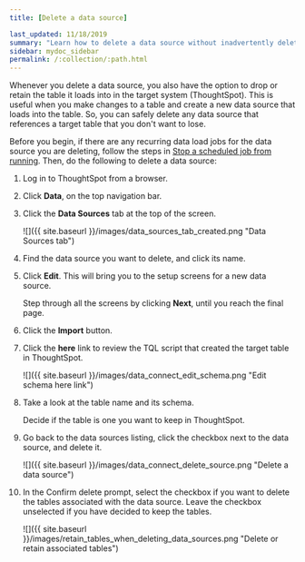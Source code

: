 ```yaml
---
title: [Delete a data source]

last_updated: 11/18/2019
summary: "Learn how to delete a data source without inadvertently deleting data in ThoughtSpot."
sidebar: mydoc_sidebar
permalink: /:collection/:path.html
---
```

Whenever you delete a data source, you also have the option to drop or retain the table it loads into in the target system (ThoughtSpot). This is useful when you make changes to a table and create a new data source that loads into the table. So, you can safely delete any data source that references a target table that you don't want to lose.

Before you begin, if there are any recurring data load jobs for the data source you are deleting, follow the steps in [Stop a scheduled job from running](stop-scheduled-job.html). Then, do the following to delete a data source:

1. Log in to ThoughtSpot from a browser.

2. Click **Data**, on the top navigation bar.

3.  Click the **Data Sources** tab at the top of the screen.

    ![]({{ site.baseurl }}/images/data_sources_tab_created.png "Data Sources tab")

4. Find the data source you want to delete, and click its name.

5. Click **Edit**. This will bring you to the setup screens for a new data source.

   Step through all the screens by clicking **Next**, until you reach the final page.

6. Click the **Import** button.

7. Click the **here** link to review the TQL script that created the target table in ThoughtSpot.

     ![]({{ site.baseurl }}/images/data_connect_edit_schema.png "Edit schema here link")

8. Take a look at the table name and its schema.

   Decide if the table is one you want to keep in ThoughtSpot.

9. Go back to the data sources listing, click the checkbox next to the data source, and delete it.

     ![]({{ site.baseurl }}/images/data_connect_delete_source.png "Delete a data source")

10. In the Confirm delete prompt, select the checkbox if you want to delete the tables associated with the data source.
    Leave the checkbox unselected if you have decided to keep the tables.

     ![]({{ site.baseurl }}/images/retain_tables_when_deleting_data_sources.png "Delete or retain associated tables")
